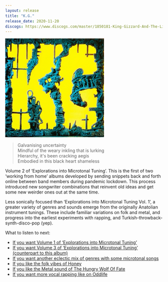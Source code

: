 ```yaml
---
layout: release
title: "K.G."
release_date: 2020-11-20
discogs: https://www.discogs.com/master/1850181-King-Gizzard-And-The-Lizard-Wizard-KG-Explorations-Into-Microtonal-Tuning-Volume-2
---
```


![album cover for K.G.](./cover.jpg)

> Galvanising uncertainty  
> Mindful of the weary inkling that is lurking  
> Hierarchy, it's been cracking aegis  
> Embodied in this black heart shameless

Volume 2 of ‘Explorations into Microtonal Tuning’. This is the first of two ‘working from home’ albums developed by sending snippets back and forth online between band members during pandemic lockdown. This process introduced new songwriter combinations that reinvent old ideas and get some new weirder ones out at the same time.

Less sonically focused than ‘Explorations into Microtonal Tuning Vol. 1’, a greater variety of genres and sounds emerge from the originally Anatolian instrument tunings. These include familiar variations on folk and metal, and progress into the earliest experiments with rapping, and Turkish-throwback-synth-disco-pop (yep).

What to listen to next:

*   [If you want Volume 1 of ‘Explorations into Microtonal Tuning’](../flying-microtonal-banana)
*   [If you want Volume 3 of ‘Explorations into Microtonal Tuning’ (counterpart to this album)](../lw)
*   [If you want another eclectic mix of genres with some microtonal songs](../gumboot-soup)
*   [If you like the folk vibes of Honey](../paper-mache-dream-balloon)
*   [If you like the Metal sound of The Hungry Wolf Of Fate](../infest-the-rats-nest)
*   [If you want more vocal rapping like on Oddlife](../omnium-gatherium)
